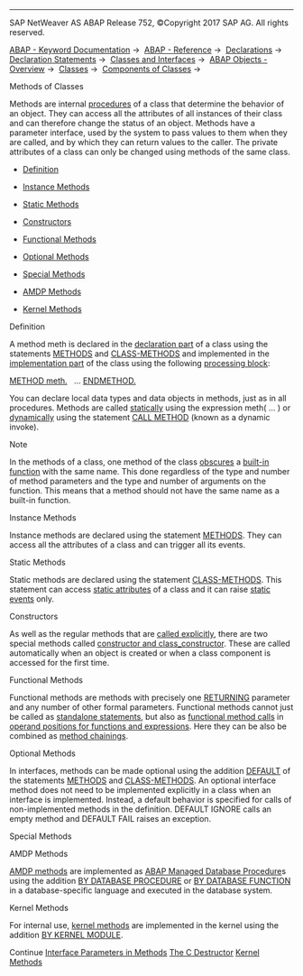   

* * *

SAP NetWeaver AS ABAP Release 752, ©Copyright 2017 SAP AG. All rights reserved.

[ABAP - Keyword Documentation](javascript:call_link\('abenabap.htm'\)) →  [ABAP - Reference](javascript:call_link\('abenabap_reference.htm'\)) →  [Declarations](javascript:call_link\('abendeclarations.htm'\)) →  [Declaration Statements](javascript:call_link\('abenabap_declarations.htm'\)) →  [Classes and Interfaces](javascript:call_link\('abenclasses_and_interfaces.htm'\)) →  [ABAP Objects - Overview](javascript:call_link\('abenabap_objects_oview.htm'\)) →  [Classes](javascript:call_link\('abenclasses.htm'\)) →  [Components of Classes](javascript:call_link\('abenclass_components.htm'\)) → 

Methods of Classes

Methods are internal [procedures](javascript:call_link\('abenprocedure_glosry.htm'\) "Glossary Entry") of a class that determine the behavior of an object. They can access all the attributes of all instances of their class and can therefore change the status of an object. Methods have a parameter interface, used by the system to pass values to them when they are called, and by which they can return values to the caller. The private attributes of a class can only be changed using methods of the same class.

-   [Definition](#@@ITOC@@ABENCLASS_METHODS_1)

-   [Instance Methods](#@@ITOC@@ABENCLASS_METHODS_2)

-   [Static Methods](#@@ITOC@@ABENCLASS_METHODS_3)

-   [Constructors](#@@ITOC@@ABENCLASS_METHODS_4)

-   [Functional Methods](#@@ITOC@@ABENCLASS_METHODS_5)

-   [Optional Methods](#@@ITOC@@ABENCLASS_METHODS_6)

-   [Special Methods](#@@ITOC@@ABENCLASS_METHODS_7)

-   [AMDP Methods](#@@ITOC@@ABENCLASS_METHODS_8)

-   [Kernel Methods](#@@ITOC@@ABENCLASS_METHODS_9)

Definition

A method meth is declared in the [declaration part](javascript:call_link\('abendeclaration_section_glosry.htm'\) "Glossary Entry") of a class using the statements [METHODS](javascript:call_link\('abapmethods.htm'\)) and [CLASS-METHODS](javascript:call_link\('abapclass-methods.htm'\)) and implemented in the [implementation part](javascript:call_link\('abenimplementation_part_glosry.htm'\) "Glossary Entry") of the class using the following [processing block](javascript:call_link\('abenprocessing_block_glosry.htm'\) "Glossary Entry"):

[METHOD meth.](javascript:call_link\('abapmethod.htm'\))
  ...
[ENDMETHOD.](javascript:call_link\('abapendmethod.htm'\))

You can declare local data types and data objects in methods, just as in all procedures. Methods are called [statically](javascript:call_link\('abenmethod_calls_static.htm'\)) using the expression meth( ... ) or [dynamically](javascript:call_link\('abenmethod_calls_dynamic.htm'\)) using the statement [CALL METHOD](javascript:call_link\('abapcall_method_dynamic.htm'\)) (known as a dynamic invoke).

Note

In the methods of a class, one method of the class [obscures](javascript:call_link\('abenbuilt_in_functions_syntax.htm'\)) a [built-in function](javascript:call_link\('abenpredefined_function_glosry.htm'\) "Glossary Entry") with the same name. This done regardless of the type and number of method parameters and the type and number of arguments on the function. This means that a method should not have the same name as a built-in function.

Instance Methods

Instance methods are declared using the statement [METHODS](javascript:call_link\('abapmethods.htm'\)). They can access all the attributes of a class and can trigger all its events.

Static Methods

Static methods are declared using the statement [CLASS-METHODS](javascript:call_link\('abapclass-methods.htm'\)). This statement can access [static attributes](javascript:call_link\('abenstatic_attribute_glosry.htm'\) "Glossary Entry") of a class and it can raise [static events](javascript:call_link\('abenstatic_event_glosry.htm'\) "Glossary Entry") only.

Constructors

As well as the regular methods that are [called explicitly](javascript:call_link\('abenmethod_calls.htm'\)), there are two special methods called [constructor and class\_constructor](javascript:call_link\('abenconstructor.htm'\)). These are called automatically when an object is created or when a class component is accessed for the first time.

Functional Methods

Functional methods are methods with precisely one [RETURNING](javascript:call_link\('abapmethods_functional.htm'\)) parameter and any number of other formal parameters. Functional methods cannot just be called as [standalone statements](javascript:call_link\('abapcall_method_static_short.htm'\)), but also as [functional method calls](javascript:call_link\('abapcall_method_functional.htm'\)) in [operand positions for functions and expressions](javascript:call_link\('abenexpression_positions.htm'\)). Here they can be also be combined as [method chainings](javascript:call_link\('abenmethod_chaining_glosry.htm'\) "Glossary Entry").

Optional Methods

In interfaces, methods can be made optional using the addition [DEFAULT](javascript:call_link\('abapmethods_default.htm'\)) of the statements [METHODS](javascript:call_link\('abapmethods.htm'\)) and [CLASS-METHODS](javascript:call_link\('abapclass-methods.htm'\)). An optional interface method does not need to be implemented explicitly in a class when an interface is implemented. Instead, a default behavior is specified for calls of non-implemented methods in the definition. DEFAULT IGNORE calls an empty method and DEFAULT FAIL raises an exception.

Special Methods

AMDP Methods

[AMDP methods](javascript:call_link\('abenamdp_methods.htm'\)) are implemented as [ABAP Managed Database Procedure](javascript:call_link\('abenabap_managed_db_proc_glosry.htm'\) "Glossary Entry")s using the addition [BY DATABASE PROCEDURE](javascript:call_link\('abapmethod_by_db_proc.htm'\)) or [BY DATABASE FUNCTION](javascript:call_link\('abapmethod_by_db_proc.htm'\)) in a database-specific language and executed in the database system.

Kernel Methods

For internal use, [kernel methods](javascript:call_link\('abenkernel_methods.htm'\)) are implemented in the kernel using the addition [BY KERNEL MODULE](javascript:call_link\('abapmethod_kernel_module_internal.htm'\)).

Continue
[Interface Parameters in Methods](javascript:call_link\('abenmethod_parameters.htm'\))
[The C Destructor](javascript:call_link\('abenc_destructor.htm'\))
[Kernel Methods](javascript:call_link\('abenkernel_methods.htm'\))